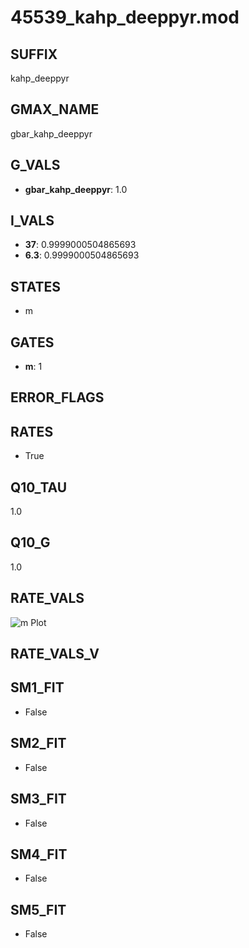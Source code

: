 # 45539_kahp_deeppyr.mod

## SUFFIX

kahp_deeppyr

## GMAX_NAME

gbar_kahp_deeppyr

## G_VALS

- **gbar_kahp_deeppyr**: 1.0

## I_VALS

- **37**: 0.9999000504865693
- **6.3**: 0.9999000504865693

## STATES

- m

## GATES

- **m**: 1

## ERROR_FLAGS


## RATES

- True

## Q10_TAU

1.0

## Q10_G

1.0

## RATE_VALS

![m Plot](/Users/pbozelos/Dropbox/icg-Chai-Panos/supermodels/output_markdown_files/KCa/45539_kahp_deeppyr.mod/images/m.png)

## RATE_VALS_V

## SM1_FIT

- False

## SM2_FIT

- False

## SM3_FIT

- False

## SM4_FIT

- False

## SM5_FIT

- False


